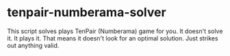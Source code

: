 # tenpair-numberama-solver
This script solves plays TenPair (Numberama) game for you. It doesn't solve it. It plays it. That means it doesn't look for an optimal solution. Just strikes out anything valid.
